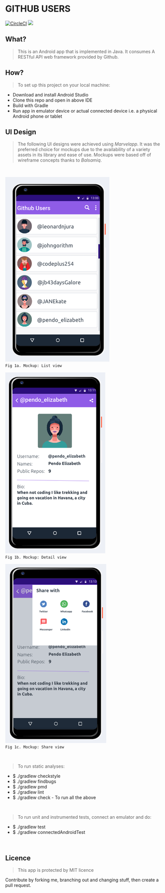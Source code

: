 GITHUB USERS
============
[![CircleCI](https://circleci.com/gh/leonardnjura/github-users/tree/develop.svg?style=svg)](https://circleci.com/gh/leonardnjura/github-users/tree/develop)
<a href="https://codeclimate.com/github/leonardnjura/github-users/maintainability"><img src="https://api.codeclimate.com/v1/badges/32c6b30fd10ca26e9ea1/maintainability" /></a>


What?
-----
> This is an Android app that is implemented in Java. It consumes A RESTful API web framework provided by Github.



How?
----
> To set up this project on your local machine:

* Download and install Android Studio
* Clone this repo and open in above IDE
* Build with Gradle
* Run app in emulator device or actual connected device i.e. a physical Android phone or tablet


UI Design
---------
> The following UI designs were achieved using *Marvelapp*. It was the preferred choice for mockups due to the availability of a variety assets in its library and ease of use. Mockups were based off of wireframe concepts thanks to *Balsamiq*.
<br />

![alt text](https://raw.githubusercontent.com/leonardnjura/github-users/ft-design-mockups-158792524/wireframes/mockup-00.png)
<br />
`Fig 1a. Mockup: List view`


![alt text](https://raw.githubusercontent.com/leonardnjura/github-users/ft-design-mockups-158792524/wireframes/mockup-01.png)
<br />
`Fig 1b. Mockup: Detail view`


![alt text](https://raw.githubusercontent.com/leonardnjura/github-users/ft-design-mockups-158792524/wireframes/mockup-02.png)
<br />
`Fig 1c. Mockup: Share view`

<p>&nbsp;</p>


> To run static analyses:

* $ ./gradlew checkstyle
* $ ./gradlew findbugs
* $ ./gradlew pmd
* $ ./gradlew lint
* $ ./gradlew check - To run all the above

<p>&nbsp;</p>

> To run unit and instrumented tests, connect an emulator and do:

* $ ./gradlew test
* $ ./gradlew connectedAndroidTest

<p>&nbsp;</p>


Licence
--------
>This app is protected by MIT licence<br />

Contribute by forking me, branching out and changing stuff, then create a pull request.


<p>&nbsp;</p>
